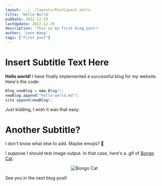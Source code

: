 ```yaml
---
layout: ../../layouts/PostLayout.astro
title: 'Hello World'
pubDate: 2022-12-29
lastUpdate: 2022-12-29
description: 'This is my first blog post!'
author: 'Leon Wang'
tags: ["first post"]
---
```


# Insert Subtitle Text Here

**Hello world!** I have finally implemented a successful blog for my website. Here's the code:

```java
Blog newBlog = new Blog();
newBlog.append("hello-world.md");
site.append(newBlog);
```

Just kidding, I wish it was that easy.

# Another Subtitle?

I don't know what else to add. Maybe emojis? 🧐

I suppose I should test image output. In that case, here's a .gif of [Bongo Cat](https://bongo.cat/).

<div align="center">
    <img src="/assets/bongocat.gif" alt="Bongo Cat"/>
</div>

See you in the next blog post!
